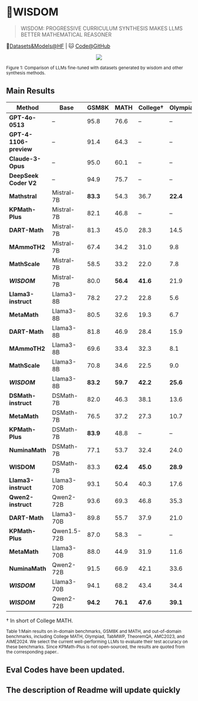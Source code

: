 # 🎯WISDOM


<!-- WARNING: THIS FILE WAS AUTOGENERATED! DO NOT EDIT! -->

> WISDOM: PROGRESSIVE CURRICULUM SYNTHESIS MAKES LLMS BETTER MATHEMATICAL REASONER

🤗[Datasets&Models@HF](https://huggingface.co/Wisdom-math)
\| 🐱 [Code@GitHub](https://anonymous.4open.science/r/Wisdom-math-377B)


<div align="center">

<img src="https://anonymous.4open.science/r/Wisdom-math-377B/imgs/math.png">
</div>

<div align="left">

<sup> Figure 1: Comparison of LLMs fine-tuned with datasets generated by wisdom and other synthesis methods. </sup>

</div>

## Main Results
| **Method**             | **Base**       | **GSM8K** | **MATH** | **College**† | **Olympiad** | **TabMWP** | **TheoremQA** | **AMC2023** | **AIME2024** |
|------------------------|----------------|-----------|----------|--------------|--------------|------------|---------------|-------------|--------------|
| **GPT-4o-0513**        | –              | 95.8      | 76.6     | –            | –            | –          | –             | –           | 2/30         |
| **GPT-4-1106-preview** | –              | 91.4      | 64.3     | –            | –            | –          | –             | –           | 1/30         |
| **Claude-3-Opus**      | –              | 95.0      | 60.1     | –            | –            | –          | –             | –           | 2/30         |
| **DeepSeek Coder V2**  | –              | 94.9      | 75.7     | –            | –            | –          | –             | –           | 4/30         |
| **Mathstral**          | Mistral-7B     | **83.3**  | 54.3     | 36.7         | **22.4**     | **82.8**   | 26.3          | 12/40       | **1/30**     |
| **KPMath-Plus**        | Mistral-7B     | 82.1      | 46.8     | –            | –            | 66.4       | –             | –           | –            |
| **DART-Math**          | Mistral-7B     | 81.3      | 45.0     | 28.3         | 14.5         | 65.8       | 20.5          | 7/40        | 0/30         |
| **MAmmoTH2**           | Mistral-7B     | 67.4      | 34.2     | 31.0         | 9.8          | 26.8       | 26.7          | 6/40        | 1/30         |
| **MathScale**          | Mistral-7B     | 58.5      | 33.2     | 22.0         | 7.8          | 73.3       | 18.1          | 6/40        | 1/30         |
| **_WISDOM_**             | Mistral-7B     | 80.0      | **56.4** | **41.6**     | 21.9         | 72.3       | **27.6**      | **15**/40   | 1/30         |
| **Llama3-instruct**    | Llama3-8B      | 78.2      | 27.2     | 22.8         | 5.6          | 75.3       | 18.9          | 5/40        | 0/30         |
| **MetaMath**           | Llama3-8B      | 80.5      | 32.6     | 19.3         | 6.7          | 54.1       | 13.3          | 6/40        | 0/30         |
| **DART-Math**          | Llama3-8B      | 81.8      | 46.9     | 28.4         | 15.9         | 66.3       | 20.5          | 8/40        | **1/30**     |
| **MAmmoTH2**           | Llama3-8B      | 69.6      | 33.4     | 32.3         | 8.1          | 43.8       | **29.7**      | 7/40        | 0/30         |
| **MathScale**          | Llama3-8B      | 70.8      | 34.6     | 22.5         | 9.0          | 74.3       | 18.9          | 2/40        | 1/30         |
| _**WISDOM**_             | Llama3-8B      | **83.2**  | **59.7** | **42.2**     | **25.6**     | **83.0**   | 28.6          | **17**/40   | **1**/30     |
| **DSMath-instruct**    | DSMath-7B      | 82.0      | 46.3     | 38.1         | 13.6         | 76.7       | 31.9          | 7/40        | 1/30         |
| **MetaMath**           | DSMath-7B      | 76.5      | 37.2     | 27.3         | 10.7         | 67.1       | 13.9          | 10/40       | 0/30         |
| **KPMath-Plus**        | DSMath-7B      | **83.9**      | 48.8     | –            | –            | 78.7       | –             | –           | –            |
| **NuminaMath**         | DSMath-7B      | 77.1      | 53.7     | 32.4         | 24.0         | 77.7       | 29.4          | **12/40**   | 1/30         |
| **WISDOM**             | DSMath-7B      | 83.3      | **62.4**     | **45.0**         | **28.9**         | **85.7**       | **34.9**          | 11/40       | **2**/30         |
| **Llama3-instruct**    | Llama3-70B     | 93.1      | 50.4     | 40.3         | 17.6         | 89.9       | 34.1          | 8/40        | 2/30         |
| **Qwen2-instruct**     | Qwen2-72B      | 93.6      | 69.3     | 46.8         | 35.3         | 92.4       | 42.0          | 17/40       | **4/30**     |
| **DART-Math**          | Llama3-70B     | 89.8      | 55.7     | 37.9         | 21.0         | 80.9       | 28.2          | 13/40       | 1/30         |
| **KPMath-Plus**        | Qwen1.5-72B    | 87.0      | 58.3     | –            | –            | 76.7       | –             | –           | –            |
| **MetaMath**           | Llama3-70B     | 88.0      | 44.9     | 31.9         | 11.6         | –          | 21.9          | –           | –            |
| **NuminaMath**         | Qwen2-72B      | 91.5      | 66.9     | 42.1         | 33.6         | 86.7       | 29.0          | 13/40       | **4/30**     |
| _**WISDOM**_             | Llama3-70B     | 94.1      | 68.2     | 43.4         | 34.4         | 91.8       | 41.4          | 22/40       | 3/30         |
| _**WISDOM**_             | Qwen2-72B      | **94.2**  | **76.1** | **47.6**     | **39.1**     | **94.5**   | **45.4**      | **23/40**   | 2/30         |

† In short of College MATH.

<sup>Table 1:Main results on in-domain benchmarks, GSM8K and MATH, and out-of-domain benchmarks, including College MATH, Olympiad, TabMWP, TheoremQA, AMC2023, and AIME2024. We select the current well-performing LLMs to evaluate their test accuracy on these benchmarks. Since KPMath-Plus is not open-sourced, the results are quoted from the corresponding paper..</sup>

## Eval Codes have been updated.


## The description of Readme will update quickly
